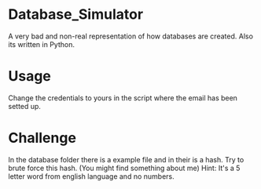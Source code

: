 # Database_Simulator
 A very bad and non-real representation of how databases are created. Also its written in Python.

# Usage 
 Change the credentials to yours in the script where the email has been setted up.

# Challenge
 In the database folder there is a example file and in their is a hash. Try to brute force this hash. (You might find something about me) Hint: It's a 5 letter word from english language and no numbers.
